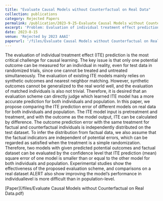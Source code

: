 ```yaml
---
title: "Evaluate Causal Models without Counterfactual on Real Data"
collection: publications
category: Rejected Papers
permalink: /publication/2023-9-25-Evaluate Causal Models without Counterfactual on Real Data
excerpt: 'Problem: Evaluation of individual treatment effect prediction. Solution: Independently, identically, distributed error assumption.'
date: 2023-8-15
venue: 'Rejected by 2023 AAAI'
paperurl: '/files/Evaluate Causal Models without Counterfactual on Real Data.pdf'
---
```


The evaluation of individual treatment effect (ITE) prediction is the most critical challenge for causal learning. The key issue is that only one potential outcome can be measured for an individual in reality, even for test data in randomized trials, since one cannot be treated and untreated simultaneously. The evaluation of existing ITE models mainly relies on synthetic outcomes and nearest neighbor matching. However, synthetic outcomes cannot be generalized to the real world well, and the evaluation of matched individuals is also not trivial. Therefore, it is desired that an evaluation scheme can directly judge which learned ITE model has a more accurate prediction for both individuals and population. In this paper, we propose comparing the ITE prediction error of different models on real data for both individuals and population. The ITE model input is pretreatment and treatment, and with the outcome as the model output, ITE can be calculated by difference. The outcome prediction error with the same treatment for factual and counterfactual individuals is independently distributed on the test dataset. To infer the distribution from factual data, we also assume that the factual indicators are independent of potential errors, which can be regarded as satisfied when the treatment is a simple randomization. Therefore, two models with given predicted potential outcomes and factual dataset can be evaluated by the confidence level that ITE prediction (mean) square error of one model is smaller than or equal to the other model for both individuals and population. Experimental studies show the effectiveness of the proposed evaluation scheme, and comparisons on a real dataset ALERT also show improving the model’s performance in individuallevel is more difficult than in population-level.

[Paper](/files/Evaluate Causal Models without Counterfactual on Real Data.pdf)
